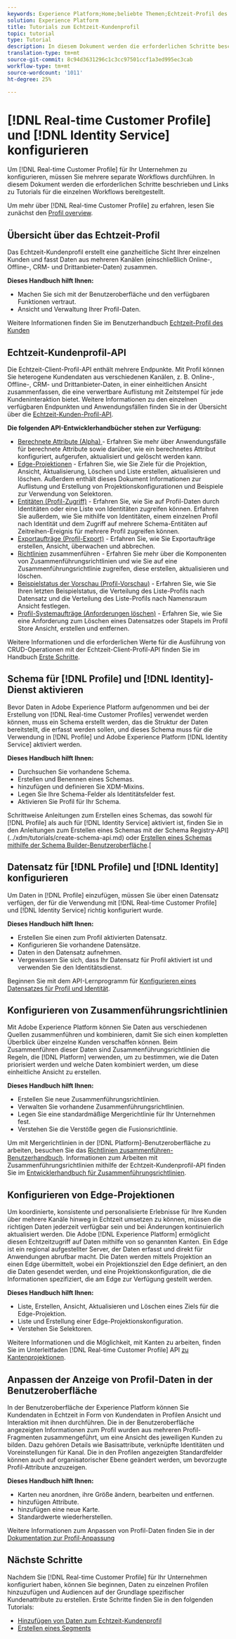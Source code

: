 ```yaml
---
keywords: Experience Platform;Home;beliebte Themen;Echtzeit-Profil des Kunden;Identitätsdienst;
solution: Experience Platform
title: Tutorials zum Echtzeit-Kundenprofil
topic: tutorial
type: Tutorial
description: In diesem Dokument werden die erforderlichen Schritte beschrieben und Links zu Tutorials für die einzelnen Workflows bereitgestellt.
translation-type: tm+mt
source-git-commit: 8c94d3631296c1c3cc97501ccf1a3ed995ec3cab
workflow-type: tm+mt
source-wordcount: '1011'
ht-degree: 25%

---
```



# [!DNL Real-time Customer Profile] und [!DNL Identity Service] konfigurieren

Um [!DNL Real-time Customer Profile] für Ihr Unternehmen zu konfigurieren, müssen Sie mehrere separate Workflows durchführen. In diesem Dokument werden die erforderlichen Schritte beschrieben und Links zu Tutorials für die einzelnen Workflows bereitgestellt.

Um mehr über [!DNL Real-time Customer Profile] zu erfahren, lesen Sie zunächst den [Profil overview](../profile/home.md).

## Übersicht über das Echtzeit-Profil

Das Echtzeit-Kundenprofil erstellt eine ganzheitliche Sicht Ihrer einzelnen Kunden und fasst Daten aus mehreren Kanälen (einschließlich Online-, Offline-, CRM- und Drittanbieter-Daten) zusammen.

**Dieses Handbuch hilft Ihnen:**
- Machen Sie sich mit der Benutzeroberfläche und den verfügbaren Funktionen vertraut.
- Ansicht und Verwaltung Ihrer Profil-Daten.

Weitere Informationen finden Sie im Benutzerhandbuch [Echtzeit-Profil des Kunden](../profile/ui/user-guide.md)

## Echtzeit-Kundenprofil-API

Die Echtzeit-Client-Profil-API enthält mehrere Endpunkte. Mit Profil können Sie heterogene Kundendaten aus verschiedenen Kanälen, z. B. Online-, Offline-, CRM- und Drittanbieter-Daten, in einer einheitlichen Ansicht zusammenfassen, die eine verwertbare Auflistung mit Zeitstempel für jede Kundeninteraktion bietet. Weitere Informationen zu den einzelnen verfügbaren Endpunkten und Anwendungsfällen finden Sie in der Übersicht über die [Echtzeit-Kunden-Profil-API](../profile/api/overview.md).

**Die folgenden API-Entwicklerhandbücher stehen zur Verfügung:**
- [Berechnete Attribute (Alpha)  ](../profile/api/computed-attributes.md) - Erfahren Sie mehr über Anwendungsfälle für berechnete Attribute sowie darüber, wie ein berechnetes Attribut konfiguriert, aufgerufen, aktualisiert und gelöscht werden kann.
- [Edge-Projektionen](../profile/api/edge-projections.md)  - Erfahren Sie, wie Sie Ziele für die Projektion, Ansicht, Aktualisierung, Löschen und Liste erstellen, aktualisieren und löschen. Außerdem enthält dieses Dokument Informationen zur Auflistung und Erstellung von Projektionskonfigurationen und Beispiele zur Verwendung von Selektoren.
- [Entitäten (Profil-Zugriff)](../profile/api/entities.md)  - Erfahren Sie, wie Sie auf Profil-Daten durch Identitäten oder eine Liste von Identitäten zugreifen können. Erfahren Sie außerdem, wie Sie mithilfe von Identitäten, einem einzelnen Profil nach Identität und dem Zugriff auf mehrere Schema-Entitäten auf Zeitreihen-Ereignis für mehrere Profil zugreifen können.
- [Exportaufträge (Profil-Export)](../profile/api/export-jobs.md)  - Erfahren Sie, wie Sie Exportaufträge erstellen, Ansicht, überwachen und abbrechen.
- [Richtlinien](../profile/api/merge-policies.md)  zusammenführen - Erfahren Sie mehr über die Komponenten von Zusammenführungsrichtlinien und wie Sie auf eine Zusammenführungsrichtlinie zugreifen, diese erstellen, aktualisieren und löschen.
- [Beispielstatus der Vorschau (Profil-Vorschau)](../profile/api/preview-sample-status.md)  - Erfahren Sie, wie Sie Ihren letzten Beispielstatus, die Verteilung des Liste-Profils nach Datensatz und die Verteilung des Liste-Profils nach Namensraum Ansicht festlegen.
- [Profil-Systemaufträge (Anforderungen löschen)](../profile/api/profile-system-jobs.md)  - Erfahren Sie, wie Sie eine Anforderung zum Löschen eines Datensatzes oder Stapels im Profil Store Ansicht, erstellen und entfernen.

Weitere Informationen und die erforderlichen Werte für die Ausführung von CRUD-Operationen mit der Echtzeit-Client-Profil-API finden Sie im Handbuch [Erste Schritte](../profile/api/getting-started.md).

## Schema für [!DNL Profile] und [!DNL Identity]-Dienst aktivieren

Bevor Daten in Adobe Experience Platform aufgenommen und bei der Erstellung von [!DNL Real-time Customer Profiles] verwendet werden können, muss ein Schema erstellt werden, das die Struktur der Daten bereitstellt, die erfasst werden sollen, und dieses Schema muss für die Verwendung in [!DNL Profile] und Adobe Experience Platform [!DNL Identity Service] aktiviert werden.

**Dieses Handbuch hilft Ihnen:**
- Durchsuchen Sie vorhandene Schema.
- Erstellen und Benennen eines Schemas.
- hinzufügen und definieren Sie XDM-Mixins.
- Legen Sie Ihre Schema-Felder als Identitätsfelder fest.
- Aktivieren Sie Profil für Ihr Schema.

Schrittweise Anleitungen zum Erstellen eines Schemas, das sowohl für [!DNL Profile] als auch für [!DNL Identity Service] aktiviert ist, finden Sie in den Anleitungen zum Erstellen eines Schemas mit der Schema Registry-API](../xdm/tutorials/create-schema-api.md) oder [Erstellen eines Schemas mithilfe der Schema Builder-Benutzeroberfläche](../xdm/tutorials/create-schema-ui.md).[

## Datensatz für [!DNL Profile] und [!DNL Identity] konfigurieren

Um Daten in [!DNL Profile] einzufügen, müssen Sie über einen Datensatz verfügen, der für die Verwendung mit [!DNL Real-time Customer Profile] und [!DNL Identity Service] richtig konfiguriert wurde.

**Dieses Handbuch hilft Ihnen:**
- Erstellen Sie einen zum Profil aktivierten Datensatz.
- Konfigurieren Sie vorhandene Datensätze.
- Daten in den Datensatz aufnehmen.
- Vergewissern Sie sich, dass Ihr Datensatz für Profil aktiviert ist und verwenden Sie den Identitätsdienst.

Beginnen Sie mit dem API-Lernprogramm für [Konfigurieren eines Datensatzes für Profil und Identität](../profile/tutorials/dataset-configuration.md).

## Konfigurieren von Zusammenführungsrichtlinien

Mit Adobe Experience Platform können Sie Daten aus verschiedenen Quellen zusammenführen und kombinieren, damit Sie sich einen kompletten Überblick über einzelne Kunden verschaffen können. Beim Zusammenführen dieser Daten sind Zusammenführungsrichtlinien die Regeln, die [!DNL Platform] verwenden, um zu bestimmen, wie die Daten priorisiert werden und welche Daten kombiniert werden, um diese einheitliche Ansicht zu erstellen.

**Dieses Handbuch hilft Ihnen:**
- Erstellen Sie neue Zusammenführungsrichtlinien.
- Verwalten Sie vorhandene Zusammenführungsrichtlinien.
- Legen Sie eine standardmäßige Mergerichtlinie für Ihr Unternehmen fest.
- Verstehen Sie die Verstöße gegen die Fusionsrichtlinie.

Um mit Mergerichtlinien in der [!DNL Platform]-Benutzeroberfläche zu arbeiten, besuchen Sie das [Richtlinien zusammenführen-Benutzerhandbuch](../profile/ui/merge-policies.md). Informationen zum Arbeiten mit Zusammenführungsrichtlinien mithilfe der Echtzeit-Kundenprofil-API finden Sie im [Entwicklerhandbuch für Zusammenführungsrichtlinien](../profile/api/merge-policies.md).

## Konfigurieren von Edge-Projektionen

Um koordinierte, konsistente und personalisierte Erlebnisse für Ihre Kunden über mehrere Kanäle hinweg in Echtzeit umsetzen zu können, müssen die richtigen Daten jederzeit verfügbar sein und bei Änderungen kontinuierlich aktualisiert werden. Die Adobe [!DNL Experience Platform] ermöglicht diesen Echtzeitzugriff auf Daten mithilfe von so genannten Kanten. Ein Edge ist ein regional aufgestellter Server, der Daten erfasst und direkt für Anwendungen abrufbar macht. Die Daten werden mittels Projektion an einen Edge übermittelt, wobei ein Projektionsziel den Edge definiert, an den die Daten gesendet werden, und eine Projektionskonfiguration, die die Informationen spezifiziert, die am Edge zur Verfügung gestellt werden.

**Dieses Handbuch hilft Ihnen:**
- Liste, Erstellen, Ansicht, Aktualisieren und Löschen eines Ziels für die Edge-Projektion.
- Liste und Erstellung einer Edge-Projektionskonfiguration.
- Verstehen Sie Selektoren.

Weitere Informationen und die Möglichkeit, mit Kanten zu arbeiten, finden Sie im Unterleitfaden [!DNL Real-time Customer Profile] API [zu Kantenprojektionen](../profile/api/edge-projections.md).

## Anpassen der Anzeige von Profil-Daten in der Benutzeroberfläche

In der Benutzeroberfläche der Experience Platform können Sie Kundendaten in Echtzeit in Form von Kundendaten in Profilen Ansicht und Interaktion mit ihnen durchführen. Die in der Benutzeroberfläche angezeigten Informationen zum Profil wurden aus mehreren Profil-Fragmenten zusammengeführt, um eine Ansicht des jeweiligen Kunden zu bilden. Dazu gehören Details wie Basisattribute, verknüpfte Identitäten und Voreinstellungen für Kanal. Die in den Profilen angezeigten Standardfelder können auch auf organisatorischer Ebene geändert werden, um bevorzugte Profil-Attribute anzuzeigen.

**Dieses Handbuch hilft Ihnen:**
- Karten neu anordnen, ihre Größe ändern, bearbeiten und entfernen.
- hinzufügen Attribute.
- hinzufügen eine neue Karte.
- Standardwerte wiederherstellen.

Weitere Informationen zum Anpassen von Profil-Daten finden Sie in der [Dokumentation zur Profil-Anpassung](../profile/ui/profile-customization.md)

## Nächste Schritte

Nachdem Sie [!DNL Real-time Customer Profile] für Ihr Unternehmen konfiguriert haben, können Sie beginnen, Daten zu einzelnen Profilen hinzuzufügen und Audiencen auf der Grundlage spezifischer Kundenattribute zu erstellen. Erste Schritte finden Sie in den folgenden Tutorials:

- [Hinzufügen von Daten zum Echtzeit-Kundenprofil](../profile/tutorials/add-profile-data.md)
- [Erstellen eines Segments](../segmentation/tutorials/create-a-segment.md)